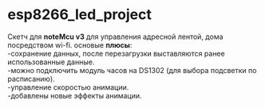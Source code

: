# esp8266_led_project
Скетч для <b>noteMcu v3</b> для управления адресной лентой, дома посредством wi-fi.
основые <b>плюсы</b>:
<br>-сохранение данных, после перезагрузки выставляются ранее использованные данные.
<br>-можно подключить модуль часов на DS1302 (для выбора подсветки по расписанию).
<br>-управление скоростью анимации.
<br>-добавлены новые эффекты анимации.
